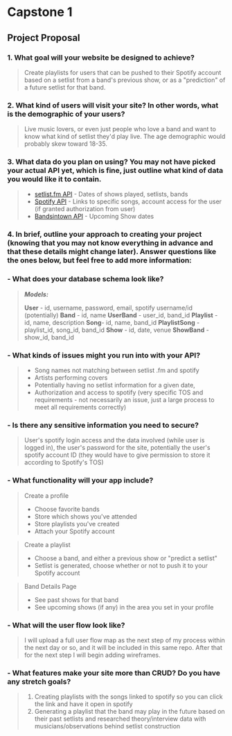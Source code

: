 # **Capstone 1**

## Project Proposal

### 1. What goal will your website be designed to achieve?

> Create playlists for users that can be pushed to their Spotify account based on a setlist from a band's previous show, or as a "prediction" of a future setlist for that band.

### 2. What kind of users will visit your site? In other words, what is the demographic of your users?

> Live music lovers, or even just people who love a band and want to know what kind of setlist they'd play live. The age demographic would probably skew toward 18-35.

### 3. What data do you plan on using? You may not have picked your actual API yet, which is fine, just outline what kind of data you would like it to contain.

> - [setlist.fm API](https://api.setlist.fm/docs/1.0/index.html) - Dates of shows played, setlists, bands
> - [Spotify API](https://developer.spotify.com/documentation/web-api/) - Links to specific songs, account access for the user (if granted authorization from user)
> - [Bandsintown API](https://app.swaggerhub.com/apis-docs/Bandsintown/PublicAPI/3.0.1) - Upcoming Show dates

### 4. In brief, outline your approach to creating your project (knowing that you may not know everything in advance and that these details might change later). Answer questions like the ones below, but feel free to add more information:

### - What does your database schema look like?

> **_Models:_**
>
> **User** - id, username, password, email, spotify username/id (potentially)
> **Band** - id, name
> **UserBand** - user_id, band_id
> **Playlist** - id, name, description
> **Song**- id, name, band_id
> **PlaylistSong** - playlist_id, song_id, band_id
> **Show** - id, date, venue
> **ShowBand** - show_id, band_id

### - What kinds of issues might you run into with your API?

> - Song names not matching between setlist .fm and spotify
> - Artists performing covers
> - Potentially having no setlist information for a given date,
> - Authorization and access to spotify (very specific TOS and requirements - not necessarily an issue, just a large process to meet all requirements correctly)

### - Is there any sensitive information you need to secure?

> User's spotify login access and the data involved (while user is logged in), the user's password for the site, potentially the user's spotify account ID (they would have to give permission to store it according to Spotify's TOS)

### - What functionality will your app include?

> Create a profile
>
> - Choose favorite bands
> - Store which shows you've attended
> - Store playlists you've created
> - Attach your Spotify account

> Create a playlist
>
> - Choose a band, and either a previous show or "predict a setlist"
> - Setlist is generated, choose whether or not to push it to your Spotify account

> Band Details Page
>
> - See past shows for that band
> - See upcoming shows (if any) in the area you set in your profile

### - What will the user flow look like?

> I will upload a full user flow map as the next step of my process within the next day or so, and it will be included in this same repo. After that for the next step I will begin adding wireframes.

### - What features make your site more than CRUD? Do you have any stretch goals?

> 1.  Creating playlists with the songs linked to spotify so you can click the link and have it open in spotify
> 2.  Generating a playlist that the band may play in the future based on their past setlists and researched theory/interview data with musicians/observations behind setlist construction
